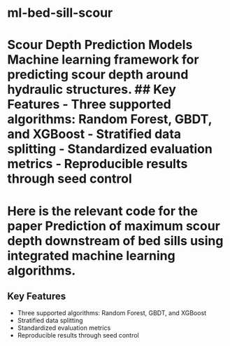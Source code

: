 # ml-bed-sill-scour
# Scour Depth Prediction Models  Machine learning framework for predicting scour depth around hydraulic structures.  ## Key Features - Three supported algorithms: Random Forest, GBDT, and XGBoost - Stratified data splitting - Standardized evaluation metrics - Reproducible results through seed control
# Here is the relevant code for the paper Prediction of maximum scour depth downstream of bed sills using integrated machine learning algorithms.
## Key Features
- Three supported algorithms: Random Forest, GBDT, and XGBoost
- Stratified data splitting
- Standardized evaluation metrics
- Reproducible results through seed control
